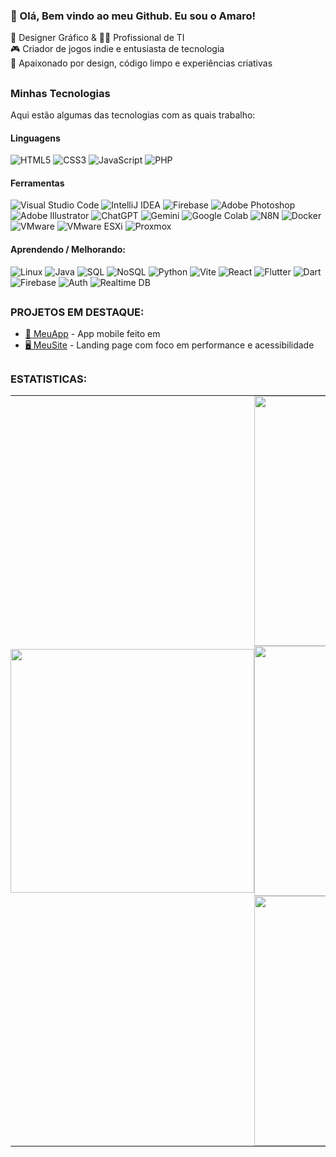### 👋 Olá, Bem vindo ao meu Github. Eu sou o Amaro!

🎨 Designer Gráfico & 👨‍💻 Profissional de TI  
🎮 Criador de jogos indie e entusiasta de tecnologia  
🚀 Apaixonado por design, código limpo e experiências criativas

##

### Minhas Tecnologias
Aqui estão algumas das tecnologias com as quais trabalho:

#### Linguagens

![HTML5](https://img.shields.io/badge/html5-%23E34F26.svg?style=for-the-badge&logo=html5&logoColor=white) ![CSS3](https://img.shields.io/badge/css3-%231572B6.svg?style=for-the-badge&logo=css3&logoColor=white) ![JavaScript](https://img.shields.io/badge/javascript-%23323330.svg?style=for-the-badge&logo=javascript&logoColor=%23F7DF1E) ![PHP](https://img.shields.io/badge/php-%23777BB4.svg?style=for-the-badge&logo=php&logoColor=white)


#### Ferramentas

![Visual Studio Code](https://img.shields.io/badge/Visual%20Studio%20Code-007ACC?style=for-the-badge&logo=visualstudiocode&logoColor=white) ![IntelliJ IDEA](https://img.shields.io/badge/IntelliJIDEA-000000.svg?style=for-the-badge&logo=intellij-idea&logoColor=white) ![Firebase](https://img.shields.io/badge/firebase-%23039BE5.svg?style=for-the-badge&logo=firebase) ![Adobe Photoshop](https://img.shields.io/badge/adobe%20photoshop-%2331A8FF.svg?style=for-the-badge&logo=adobephotoshop&logoColor=white) ![Adobe Illustrator](https://img.shields.io/badge/adobe%20illustrator-%23FF9A00.svg?style=for-the-badge&logo=adobeillustrator&logoColor=white) ![ChatGPT](https://img.shields.io/badge/ChatGPT-%2374AA9C.svg?style=for-the-badge&logo=openai&logoColor=white) ![Gemini](https://img.shields.io/badge/Gemini-75A5FF?style=for-the-badge&logo=google-gemini&logoColor=white) ![Google Colab](https://img.shields.io/badge/Colab-F9AB00?style=for-the-badge&logo=googlecolab&logoColor=black) ![N8N](https://img.shields.io/badge/n8n-1A2541?style=for-the-badge&logo=n8n&logoColor=white) ![Docker](https://img.shields.io/badge/docker-%230db7ed.svg?style=for-the-badge&logo=docker&logoColor=white) ![VMware](https://img.shields.io/badge/VMware-6098C7?style=for-the-badge&logo=vmware&logoColor=white) ![VMware ESXi](https://img.shields.io/badge/VMware%20ESXi-6098C7?style=for-the-badge&logo=vmware&logoColor=white) ![Proxmox](https://img.shields.io/badge/Proxmox-E57000?style=for-the-badge&logo=proxmox&logoColor=white)

#### Aprendendo / Melhorando:

![Linux](https://img.shields.io/badge/Linux-FCC624?style=for-the-badge&logo=linux&logoColor=black) ![Java](https://img.shields.io/badge/java-%23ED8B00.svg?style=for-the-badge&logo=openjdk&logoColor=white) ![SQL](https://img.shields.io/badge/SQL-025E8C.svg?style=for-the-badge&logo=Airtable&logoColor=white) ![NoSQL](https://img.shields.io/badge/NoSQL-FFFFFF?style=for-the-badge&logo=mongodb&logoColor=47A248) ![Python](https://img.shields.io/badge/python-3670A0?style=for-the-badge&logo=python&logoColor=ffdd54) ![Vite](https://img.shields.io/badge/vite-%23646CFF.svg?style=for-the-badge&logo=vite&logoColor=white) ![React](https://img.shields.io/badge/react-%2320232a.svg?style=for-the-badge&logo=react&logoColor=%2361DAFB) ![Flutter](https://img.shields.io/badge/Flutter-02569B?style=for-the-badge&logo=flutter&logoColor=white)
![Dart](https://img.shields.io/badge/Dart-0175C2?style=for-the-badge&logo=dart&logoColor=white)
![Firebase](https://img.shields.io/badge/Firebase-FFCA28?style=for-the-badge&logo=firebase&logoColor=black)
![Auth](https://img.shields.io/badge/Auth-FirebaseAuth-FFB300?style=for-the-badge&logo=firebase&logoColor=white)
![Realtime DB](https://img.shields.io/badge/Realtime_DB-Firebase-FFA000?style=for-the-badge&logo=firebase&logoColor=white)


## 
### PROJETOS EM DESTAQUE:

- [📱 MeuApp](https://github.com/usuario/meuapp) - App mobile feito em 
- [🖥️ MeuSite](https://github.com/amaro-netto/dark-mode-portfolio) - Landing page com foco em performance e acessibilidade

##
### ESTATISTICAS:

<div align="center">
  <table style="border-collapse: collapse; border: none;">
    <tr align="center">
      <td align="center" rowspan="0" style="padding: 0;">
        <img width="390em" src="https://github-readme-stats.vercel.app/api/top-langs/?username=amaro-netto&theme=dark&layout=pie&hide_border=true"/>
      </td>
      <td align="left" style="padding: 0;" width="430em">
        <img width="400em" src="https://github-readme-streak-stats-eight.vercel.app?user=amaro-netto&theme=dark&hide_border=true&locale=pt_BR&date_format=j%2Fn%5B%2FY%5D"/>
        <img width="400em" src="https://github-readme-stats.vercel.app/api?username=amaro-netto&show_icons=true&theme=dark&include_all_commits=true&hide_border=true"/>
     <img width="400em" src="https://github-readme-stats.vercel.app/api/wakatime?username=amaronetto&show_icons=true&theme=dark&include_all_commits=true&hide_border=true"/>

</div>





